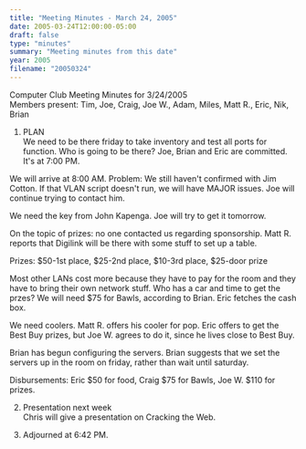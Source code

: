 ```yaml
---
title: "Meeting Minutes - March 24, 2005"
date: 2005-03-24T12:00:00-05:00
draft: false
type: "minutes"
summary: "Meeting minutes from this date"
year: 2005
filename: "20050324"
---
```


Computer Club Meeting Minutes for 3/24/2005<br>
Members present: Tim, Joe, Craig, Joe W., Adam, Miles, Matt R., Eric, Nik,
Brian<p>

1) PLAN<br>
We need to be there friday to take inventory and test all ports for function.
Who is going to be there?  Joe, Brian and Eric are committed.  It's at 7:00 PM.<p>

We will arrive at 8:00 AM.  Problem: We still haven't confirmed with Jim
Cotton.  If that VLAN script doesn't run, we will have MAJOR issues.  Joe will
continue trying to contact him.<p>

We need the key from John Kapenga.  Joe will try to get it tomorrow.<p>

On the topic of prizes: no one contacted us regarding sponsorship.  Matt R.
reports that Digilink will be there with some stuff to set up a table.<p>

Prizes: $50-1st place, $25-2nd place, $10-3rd place, $25-door prize<p>

Most other LANs cost more because they have to pay for the room and they
have to bring their own network stuff.   Who has a car and time to get the
przes?  We will need $75 for Bawls, according to Brian.  Eric fetches the cash
box.<p>

We need coolers.  Matt R. offers his cooler for pop.  Eric offers to get the
Best Buy prizes, but Joe W. agrees to do it, since he lives close to Best
Buy.<p>

Brian has begun configuring the servers.  Brian suggests that we set the
servers up in the room on friday, rather than wait until saturday.<p>

Disbursements: Eric $50 for food, Craig $75 for Bawls, Joe W. $110 for
prizes.<p>

2) Presentation next week<br>
Chris will give a presentation on Cracking the Web.<p>

3) Adjourned at 6:42 PM.
